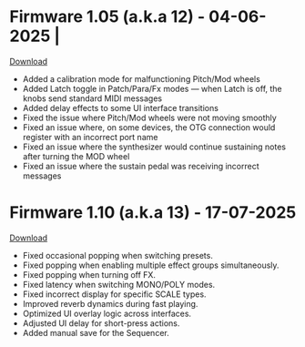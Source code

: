 # Firmware 1.05 (a.k.a 12) - 04-06-2025 | 
[Download](firmware/SMK-37_Pro_012.fwsc)

* Added a calibration mode for malfunctioning Pitch/Mod wheels
* Added Latch toggle in Patch/Para/Fx modes — when Latch is off, the knobs send standard MIDI messages
* Added delay effects to some UI interface transitions
* Fixed the issue where Pitch/Mod wheels were not moving smoothly
* Fixed an issue where, on some devices, the OTG connection would register with an incorrect port name
* Fixed an issue where the synthesizer would continue sustaining notes after turning the MOD wheel
* Fixed an issue where the sustain pedal was receiving incorrect messages

# Firmware 1.10 (a.k.a 13) - 17-07-2025
[Download](firmware/SMK-37_Pro_013.fwsc)

* Fixed occasional popping when switching presets.
* Fixed popping when enabling multiple effect groups simultaneously.
* Fixed popping when turning off FX.
* Fixed latency when switching MONO/POLY modes.
* Fixed incorrect display for specific SCALE types.
* Improved reverb dynamics during fast playing.
* Optimized UI overlay logic across interfaces.
* Adjusted UI delay for short-press actions.
* Added manual save for the Sequencer.
